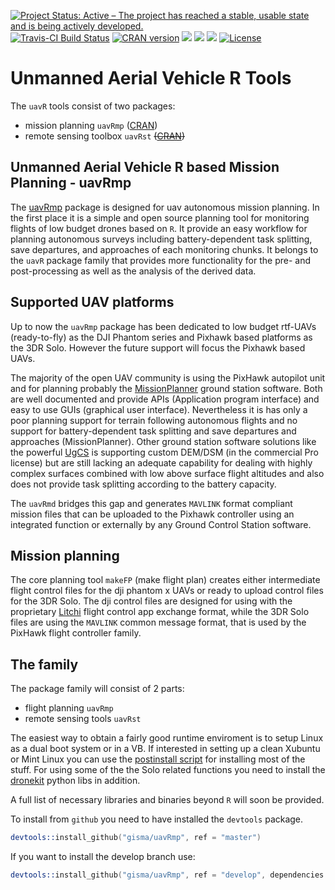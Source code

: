 [![Project Status: Active – The project has reached a stable, usable state and is being actively developed.](http://www.repostatus.org/badges/latest/active.svg)](http://www.repostatus.org/#active) 
[![Travis-CI Build Status](https://travis-ci.org/gisma/uavRmp.svg?branch=master)](https://travis-ci.org/gisma/uavRmp)
<a href="https://cran.r-project.org/web/checks/check_results_uavRmp.html"><img border="0" src="http://www.r-pkg.org/badges/version/uavRmp" alt="CRAN version"></a>
![](https://cranlogs.r-pkg.org/badges/grand-total/uavRmp?color=green)
![](https://cranlogs.r-pkg.org/badges/uavRmp?color=green)
![](https://cranlogs.r-pkg.org/badges/last-week/uavRmp?color=green)
[![License](https://img.shields.io/badge/license-GPL%20%28%3E=%203%29-lightgrey.svg?style=flat)](http://www.gnu.org/licenses/gpl-3.0.html)



# Unmanned Aerial Vehicle R  Tools
The `uavR` tools consist of two packages:

  * mission planning ```uavRmp``` ([CRAN](https://CRAN.R-project.org/package=uavRmp))
  * remote sensing toolbox ```uavRst```   ~~([CRAN](https://CRAN.R-project.org/package=uavRst))~~ 

## Unmanned Aerial Vehicle R based Mission Planning - uavRmp 
The [uavRmp](https://github.com/gisma/uavRmp) package is designed 
for uav autonomous mission planning. In the first place it is a simple and open source planning tool for monitoring flights of low budget drones based on ```R```. It provide an easy workflow for planning autonomous 
surveys including battery-dependent task splitting, save departures, and approaches of each monitoring chunks. It belongs to the ```uavR``` package family that provides more functionality for the pre- and post-processing as well as the analysis of the derived data.

## Supported UAV platforms

Up to now the ```uavRmp``` package has been dedicated to low budget rtf-UAVs (ready-to-fly) as the DJI Phantom series and Pixhawk based platforms as the 3DR Solo. However the future support will focus the Pixhawk based UAVs.

The majority of the open UAV community is using the PixHawk autopilot unit and for planning probably the [MissionPlanner](http://ardupilot.org/planner/) ground station software. Both are well documented and provide APIs (Application program interface) and easy to use GUIs (graphical user interface). Nevertheless it is has only a poor planning support for terrain following autonomous flights and no support for battery-dependent task splitting and save departures and approaches (MissionPlanner). Other ground station software solutions like the powerful [UgCS](https://www.ugcs.com/) is supporting custom DEM/DSM (in the commercial Pro license) but are still lacking an adequate capability for dealing with highly complex surfaces combined with low above surface flight altitudes and also does not provide task splitting according to the battery capacity.

The ```uavRmd``` bridges this gap  and  generates  ```MAVLINK``` format compliant mission files that can be uploaded to the Pixhawk controller using an integrated function or externally by any Ground Control Station software.


## Mission planning 

The core planning tool ```makeFP``` (make flight plan) creates either intermediate flight control files for the dji phantom x UAVs or ready to upload control files for the 3DR Solo. The dji control files are designed for using with the proprietary [Litchi](https://flylitchi.com/) flight control app exchange format, while the 3DR Solo files are using the ```MAVLINK``` common message format, that is used by the PixHawk flight controller family.

## The family

The package family will consist of 2 parts:

  * flight planning ```uavRmp```
  * remote sensing tools ```uavRst```

  


The easiest way to obtain a fairly good runtime enviroment is to setup Linux as a dual boot system or in a VB. If interested in setting up a clean Xubuntu or Mint Linux you can use the  [postinstall script](http://giswerk.org/doku.php?do=export_code&id=tutorials:softgis:xubuntu:xubuntugis&codeblock=0setup) for installing most of the stuff. For using some of the the Solo related functions you need to install the [dronekit](http://python.dronekit.io/develop/installation.html) python libs in addition.

A full list of necessary libraries and binaries beyond ```R``` will soon be provided.


To install from ```github```  you need to have installed the ```devtools``` package.

```S
devtools::install_github("gisma/uavRmp", ref = "master")
```

If you want to install the develop branch use:

```S
devtools::install_github("gisma/uavRmp", ref = "develop", dependencies = TRUE)
```
